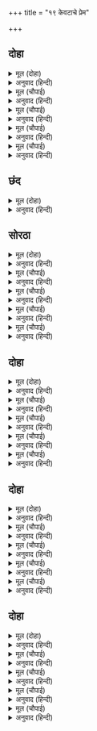 +++
title = "१९ केवटाचे प्रेम"

+++


## दोहा


<details><summary>मूल (दोहा)</summary>

रथु हाँकेउ हय राम तन हेरि हेरि हिहिनाहिं।  
देखि निषाद बिषादबस धुनहिं सीस पछिताहिं॥ ९९॥
</details>

<details><summary>अनुवाद (हिन्दी)</summary>

सुमंत्राने रथ हाकला. घोडे श्रीरामांकडे पहात-पहात खिंकाळत होते. हे पाहून निषाद लोक खिन्न होऊन डोक्यावर हात मारून पश्चात्ताप करीत होते.॥ ९९॥
</details>

<details><summary>मूल (चौपाई)</summary>

जासु बियोग बिकल पसु ऐसें।  
प्रजा मातु पितु जिइहहिं कैसें॥  
बरबस राम सुमंत्रु पठाए।  
सुरसरि तीर आपु तब आए॥
</details>

<details><summary>अनुवाद (हिन्दी)</summary>

ज्यांच्या वियोगामुळे पशूसुद्धा अशा प्रकारे व्याकूळ झाले होते, त्यांच्या वियोगामुळे प्रजा, माता आणि पिता कसे जगणार? श्रीरामांनी सुमंत्राला आग्रहाने परत पाठविले आणि ते गंगेच्या किनारी आले.॥ १॥
</details>

<details><summary>मूल (चौपाई)</summary>

मागी नाव न केवटु आना।  
कहइ तुम्हार मरमु मैं जाना॥  
चरन कमल रज कहुँ सबु कहई।  
मानुष करनि मूरि कछु अहई॥
</details>

<details><summary>अनुवाद (हिन्दी)</summary>

श्रीरामांनी नावाडॺाकडे नाव मागितली, पण तो घेऊन आला नाही. तो म्हणाला की, ‘मला तुमचे रहस्य समजले आहे. सर्वजण म्हणतात की, तुमच्या चरणकमलांची धूळ ही मनुष्य बनविणारी मुळी आहे.॥ २॥
</details>

<details><summary>मूल (चौपाई)</summary>

छुअत सिला भइ नारि सुहाई।  
पाहन तें न काठ कठिनाई॥  
तरनिउ मुनि घरिनी होइ जाई।  
बाट परइ मोरि नाव उड़ाई॥
</details>

<details><summary>अनुवाद (हिन्दी)</summary>

तिचा स्पर्श होताच पाषाणाची शिळा सुंदर स्त्री बनून गेली. माझी नाव लाकडाची आहे. लाकूड हे पाषाणापेक्षा टणक नसते. माझी नावसुद्धा तुमच्या चरण-रजामुळे एखाद्या मुनीची स्त्री बनून निघून जाईल आणि माझे दिवाळे निघेल. (मध्येच जर नाव मनुष्य झाली, तर तुम्हांला पलीकडे जाता येणार नाही व माझासुद्धा रोजगार बुडेल.)॥ ३॥
</details>

<details><summary>मूल (चौपाई)</summary>

एहिं प्रतिपालउँ सबु परिवारू।  
नहिं जानउँ कछु अउर कबारू॥  
जौं प्रभु पार अवसिगा चहहू।  
मोहि पद पदुम पखारन कहहू॥
</details>

<details><summary>अनुवाद (हिन्दी)</summary>

मी या नावेवरच आपल्या कुटुंबाचे पालन-पोषण करतो. दुसरा धंदा मला येत नाही. जर तुम्हांला पलीकडे जायचे असेल, तर मला तुमचे चरण-कमल धुण्याची आज्ञा द्या.॥ ४॥
</details>

## छंद


<details><summary>मूल (दोहा)</summary>

पद कमल धोइ चढ़ाइ नाव न नाथ उतराई चहौं।  
मोहि राम राउरि आन दसरथ सपथ सब साची कहौं॥  
बरु तीर मारहुँ लखनु पै जब लगि न पाय पखारिहौं।  
तब लगि न तुलसीदास नाथ कृपाल पारु उतारिहौं॥
</details>

<details><summary>अनुवाद (हिन्दी)</summary>

महाराज! मी चरण-कमल धुतल्यावरच तुम्हांला नावेत बसवीन. मी त्यासाठी तुमच्याकडूनभाडे घेणार नाही. माझी तुम्हांला विनंती आहे आणि महाराज दशरथांची शपथ आहे की मी हे जे सांगत आहे, ते खरे-खरे सांगत आहे. लक्ष्मणाने जरी माझ्यावर शर-संधान केले, तरी जोपर्यंत मी तुमचे चरण धुणार नाही, तोपर्यंत हे तुलसीदासांचे नाथ, हे कृपाळू, मी तुम्हांला पलीकडे नेणार नाही.’
</details>

## सोरठा


<details><summary>मूल (दोहा)</summary>

सुनि केवट के बैन प्रेम लपेटे अटपटे।  
बिहसे करुनाऐन चितइ जानकी लखन तन॥ १००॥
</details>

<details><summary>अनुवाद (हिन्दी)</summary>

नावाडॺाचे ते प्रेमपूर्ण मजेशीर बोलणे ऐकून करुणानिधान श्रीराम हे जानकी व लक्ष्मणाकडे पाहून हसले.॥ १००॥
</details>

<details><summary>मूल (चौपाई)</summary>

कृपासिंधु बोले मुसुकाई।  
सोइ करु जेहिं तव नाव न जाई॥  
बेगि आनु जलपाय पखारू।  
होत बिलंबु उतारहि पारू॥
</details>

<details><summary>अनुवाद (हिन्दी)</summary>

कृपा-सागर श्रीरामचंद्र हसत-हसत नावाडॺाला म्हणाले की, ‘अरेबाबा, तुझी नाव जेणेकरून जाणार नाही, असे तू कर. लवकर पाणी आण आणि पाय धुऊन घे. उशीर होत आहे, पलीकडे आम्हांला लवकर घेऊन चल.’॥ १॥
</details>

<details><summary>मूल (चौपाई)</summary>

जासु नाम सुमिरतएक बारा।  
उतरहिं नर भवसिंधु अपारा॥  
सोइ कृपालु केवटहि निहोरा।  
जेहिं जगु किय तिहु पगहु ते थोरा॥
</details>

<details><summary>अनुवाद (हिन्दी)</summary>

ज्यांच्या नावाचे एकदा स्मरण करताच मनुष्य अपार भवसागर तरून जातात, आणि ज्यांनी वामनावतारामध्ये संपूर्ण जग तीन पावलांपेक्षा छोटे करून टाकले होते, ते कृपाळू श्रीराम गंगानदी पार करण्यासाठी नावाडॺाची मनधरणी करत होते.॥ २॥
</details>

<details><summary>मूल (चौपाई)</summary>

पद नखनिरखि देवसरि हरषी।  
सुनि प्रभु बचन मोहँ मति करषी॥  
केवट राम रजायसु पावा।  
पानि कठवता भरि लेइ आवा॥
</details>

<details><summary>अनुवाद (हिन्दी)</summary>

प्रभूंचे हे बोलणे ऐकून गंगेची बुद्धीसुद्धा गुंग झाली. प्रत्यक्ष भगवंत असूनही नदी पार करण्यासाठी श्रीराम नावाडॺाकडे याचना करीत होते. परंतु देवनदी गंगा आपले उगम-स्थान असलेली भगवंतांची पद-नखेपाहून आनंदून गेली. भगवंतांची मानव-लीला पाहून तिचा मोह दूर झाला. या चरणांच्या स्पर्शामुळे मी धन्य होईन, असा विचार करून तिला हर्ष झाला. आज्ञा मिळताच नावाडी मोठॺा लाकडी पात्रातून पाणी भरून घेऊन आला.॥ ३॥
</details>

<details><summary>मूल (चौपाई)</summary>

अति आनंद उमगि अनुरागा।  
चरन सरोज पखारन लागा॥  
बरषि सुमनसुरसकल सिहाहीं।  
एहि सम पुन्यपुंज कोउ नाहीं॥
</details>

<details><summary>अनुवाद (हिन्दी)</summary>

अत्यंत प्रेमाने व उत्साहाने तो भगवंतांचे चरण धुऊ लागला. हे पाहून देव फुलांचा वर्षाव करीत संतुष्ट होऊन म्हणाले की, ‘याच्यासारखा पुण्यवान कोणीही नाही.’॥ ४॥
</details>

## दोहा


<details><summary>मूल (दोहा)</summary>

पद पखारि जलु पान करि आपु सहित परिवार।  
पितर पारु करि प्रभुहि पुनि मुदित गयउ लेइ पार॥ १०१॥
</details>

<details><summary>अनुवाद (हिन्दी)</summary>

नावाडॺाने श्रीरामांचे चरण धुऊन व आपल्या कुटुंबीयांसह जलप्राशन करून प्रथम आपल्या पितरांना भव-सागरातून पार केले. मग मोठॺा आनंदाने प्रभूंना गंगानदीच्या पलीकडे नेले.॥ १०१॥
</details>

<details><summary>मूल (चौपाई)</summary>

उतरि ठाढ़ भए सुरसरि रेता।  
सीय रामु गुह लखन समेता॥  
केवट उतरि दंडवत कीन्हा।  
प्रभुहि सकुच एहि नहिं कछु दीन्हा॥
</details>

<details><summary>अनुवाद (हिन्दी)</summary>

निषादराज, लक्ष्मण व सीता यांच्यासह श्रीराम नावेतून उतरून वाळूच्या किनाऱ्यावर उभे राहिले. नावाडॺाने उतरून साष्टांग नमस्कार घातला. श्रीरामप्रभूंना वाटत होते की, याला आपण काहीच दिले नाही.॥ १॥
</details>

<details><summary>मूल (चौपाई)</summary>

पिय हिय कीसिय जाननिहारी।  
मनि मुदरी मन मुदित उतारी॥  
कहेउ कृपाल लेहि उतराई।  
केवट चरन गहे अकुलाई॥
</details>

<details><summary>अनुवाद (हिन्दी)</summary>

पतीचे मन ओळखणाऱ्या सीतेने आनंदाने आपली रत्नजडित अंगठी काढली. कृपाळू श्रीरामांनी नावाडॺास सांगितले की, ‘नावेचे भाडे घे.’ नावाडॺाने व्याकूळ होऊन त्यांचे चरण धरले.॥ २॥
</details>

<details><summary>मूल (चौपाई)</summary>

नाथ आजु मैं काहन पावा।  
मिटे दोष दुख दारिद दावा॥  
बहुत काल मैं कीन्हि मजूरी।  
आजु दीन्ह बिधि बनि भलि भूरी॥
</details>

<details><summary>अनुवाद (हिन्दी)</summary>

तो म्हणाला, ‘हे नाथ, आज मला काय नाही मिळाले? माझे दोष, दुःख आणि दारिद्रॺ यांची झळ आज नाहीशी झाली. मी बराच काळ मजुरी केली. आज नशिबाने फार चांगली व भरपूर मजुरी दिली आहे.॥ ३॥
</details>

<details><summary>मूल (चौपाई)</summary>

अब कछु नाथन चाहिअ मोरें।  
दीनदयाल अनुग्रह तोरें॥  
फिरती बारमोहि जो देबा।  
सो प्रसादु मैं सिर धरि लेबा॥
</details>

<details><summary>अनुवाद (हिन्दी)</summary>

हे नाथ, हे दीनदयाळ, तुमची कृपा लाभल्यामुळे आता काही नको. परत येताना तुम्ही जे द्याल, ते प्रसाद म्हणून मस्तकी धरीन.’॥ ४॥
</details>

## दोहा


<details><summary>मूल (दोहा)</summary>

बहुत कीन्ह प्रभु लखन सियँ नहिं कछु केवटु लेइ।  
बिदा कीन्ह करुनायतन भगति बिमल बरु देइ॥ १०२॥
</details>

<details><summary>अनुवाद (हिन्दी)</summary>

प्रभू श्रीराम, लक्ष्मण व सीता या सर्वांनी खूप आग्रह केला, परंतु त्याने काही घेतले नाही. तेव्हा करुणानिधान भगवान श्रीरामांनी त्याला निर्मल भक्तीचे वरदान देऊन निरोप दिला.॥ १०२॥
</details>

<details><summary>मूल (चौपाई)</summary>

तब मज्जनु करि रघुकुलनाथा।  
पूजि पारथिव नायउ माथा॥  
सियँ सुरसरिहिकहेउ कर जोरी।  
मातु मनोरथ पुरउबि मोरी॥
</details>

<details><summary>अनुवाद (हिन्दी)</summary>

नंतर रघुकुलाचे स्वामी श्रीरामांनी स्नान करून पार्थिव शिवलिंगाची पूजा केली आणि शिवांना प्रणाम केला. सीतेने हात जोडून गंगेला विनविले की, ‘हे माते, माझे मनोरथ पूर्ण कर.॥ १॥
</details>

<details><summary>मूल (चौपाई)</summary>

पति देवर सँगकुसल बहोरी।  
आइ करौं जेहिं पूजा तोरी॥  
सुनिसिय बिनय प्रेमरस सानी।  
भइ तब बिमल बारि बर बानी॥
</details>

<details><summary>अनुवाद (हिन्दी)</summary>

ज्यायोगे मी पती व दीर यांच्याबरोबर सुखरूप परतून तुझी पूजा करीन.’ सीतेची प्रेमरसाने ओथंबलेली विनंती ऐकून गंगेच्या निर्मल जलातून श्रेष्ठ वाणी प्रकट झाली,॥ २॥
</details>

<details><summary>मूल (चौपाई)</summary>

सुनु रघुबीर प्रिया बैदेही।  
तव प्रभाउ जग बिदित न केही॥  
लोकप होहिं बिलोकत तोरें।  
तोहि सेवहिं सब सिधि कर जोरें॥
</details>

<details><summary>अनुवाद (हिन्दी)</summary>

‘हे रघुवीरांच्या प्रियतमा जानकी, तुझा प्रभाव जगात कोण जाणत नाही? तू कृपादृष्टीने पाहिलेस की, सामान्य माणूस लोकपाल बनतात. सर्व सिद्धी हात जोडून तुझी सेवा करतात.॥ ३॥
</details>

<details><summary>मूल (चौपाई)</summary>

तुम्ह जोह महि बड़ि बिनय सुनाई।  
कृपा कीन्हि मोहि दीन्हि बड़ाई॥  
तदपि देबि मैं देबि असीसा।  
सफल होन हित निज बागीसा॥
</details>

<details><summary>अनुवाद (हिन्दी)</summary>

तू मला प्रेमाने विनंती केलीस, ही माझ्यावर कृपाच होय. तू मला मोठेपणा दिलास. तरीही हे देवी, मी आपली वाणी सफल होण्यासाठी तुला आशीर्वाद देते.॥ ४॥
</details>

## दोहा


<details><summary>मूल (दोहा)</summary>

प्राननाथ देवर सहित कुसल कोसला आइ।  
पूजिहि सब मनकामना सुजसु रहिहि जग छाइ॥ १०३॥
</details>

<details><summary>अनुवाद (हिन्दी)</summary>

तू आपले प्राणनाथ व दीर यांच्यासह अयोध्येला सुखरूप परत येशील. तुझ्या सर्व मनोकामना पूर्ण होतील आणि तुझी उज्ज्वल कीर्ती जगात पसरेल.॥ १०३॥
</details>

<details><summary>मूल (चौपाई)</summary>

गंग बचन सुनि मंगल मूला।  
मुदित सीय सुरसरि अनुकूला॥  
तब प्रभु गुहहि कहेउ घर जाहू।  
सुनत सूख मुखु भा उर दाहू॥
</details>

<details><summary>अनुवाद (हिन्दी)</summary>

मांगल्याचे मूळ असलेल्या गंगेचे वचन ऐकून आणि देवनदी अनुकूल आहे, असे पाहून सीतेला आनंद झाला. तेव्हा प्रभू श्रीरामचंद्रांनी गुहाला सांगितले की, ‘हे बंधू, आता तू घरी जा.’ हे ऐकताच त्याचा चेहरा पडला आणि मनात दुःख उसळले.॥ १॥
</details>

<details><summary>मूल (चौपाई)</summary>

दीन बचन गुह कहकर जोरी।  
बिनय सुनहु रघुकुलमनि मोरी॥  
नाथ साथ रहि पंथु देखाई।  
करि दिन चारि चरन सेवकाई॥
</details>

<details><summary>अनुवाद (हिन्दी)</summary>

गुह हात जोडून दीनवाणीने म्हणाला, ‘हे रघुकुलशिरोमणी, माझी विनंती ऐका. मी तुमच्या सोबत राहून मार्ग दाखवून व चार दिवस तुमच्या चरणांची सेवा करून-॥ २॥
</details>

<details><summary>मूल (चौपाई)</summary>

जेहिं बन जाइ रहब रघुराई।  
परनकुटी मैं करबि सुहाई॥  
तब मोहि कहँ जसिदेब रजाई।  
सोइ करिहउँ रघुबीर दोहाई॥
</details>

<details><summary>अनुवाद (हिन्दी)</summary>

हे रघुराज, ज्या वनात तुम्ही रहाल, तेथे मी सुंदर पर्णकुटी तयार करून देईन. हे रघुवीर, मी तुम्हांला प्रार्थना करतो की, मग तुम्ही जी आज्ञा कराल, त्याप्रमाणे मी करीन.’॥ ३॥
</details>

<details><summary>मूल (चौपाई)</summary>

सहज सनेह राम लखि तासू।  
संग लीन्ह गुह हृदयँ हुलासू॥  
पुनिगुुहँग्यातिबोलिसब लीन्हे।  
करि परितोषु बिदा तब कीन्हे॥
</details>

<details><summary>अनुवाद (हिन्दी)</summary>

त्याचे ते स्वाभाविक प्रेम पाहून श्रीरामांनी त्याला आपल्या सोबत घेतले. त्यामुळे त्याला खूप आनंद झाला. मग गुहाने आपल्या जातभाईंना बोलावले आणि त्यांचे समाधान करून त्यांना निरोप दिला.॥ ४॥
</details>
